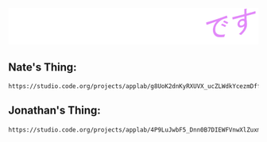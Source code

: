 ![Ableton Desu](./ableton_desu.png)

## Nate's Thing:

```
https://studio.code.org/projects/applab/g8UoK2dnKyRXUVX_ucZLWdkYcezmDff6lTgxVgc3ack
```

## Jonathan's Thing:

```
https://studio.code.org/projects/applab/4P9LuJwbF5_Dnn0B7DIEWFVnwXlZuxmHjRr4IQSqt5o
```
